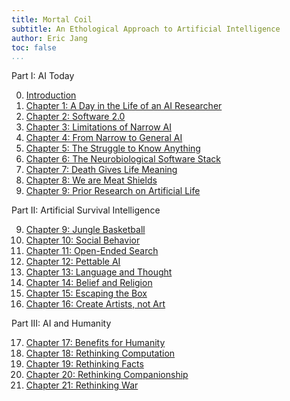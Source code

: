 ```yaml
--- 
title: Mortal Coil 
subtitle: An Ethological Approach to Artificial Intelligence
author: Eric Jang
toc: false
...
```


<!-- Part I -->
Part I: AI Today

0. [Introduction](chapter00.html) <!-- ([PDF](pdf/chapter1.pdf)) -->
1. [Chapter 1: A Day in the Life of an AI Researcher](chapter01.html) <!-- ([PDF](pdf/chapter3.pdf)) -->
2. [Chapter 2: Software 2.0](chapter02.html) <!-- ([PDF](pdf/chapter3.pdf)) -->
3. [Chapter 3: Limitations of Narrow AI](chapter03.html) <!-- ([PDF](pdf/chapter3.pdf)) -->
4. [Chapter 4: From Narrow to General AI](chapter04.html) <!-- ([PDF](pdf/chapter3.pdf)) -->
5. [Chapter 5: The Struggle to Know Anything](chapter05.html) <!-- ([PDF](pdf/chapter3.pdf)) -->
6. [Chapter 6: The Neurobiological Software Stack](chapter05_1.html) <!-- ([PDF](pdf/chapter3.pdf)) -->
7. [Chapter 7: Death Gives Life Meaning](chapter06.html) <!-- ([PDF](pdf/chapter3.pdf)) -->
8. [Chapter 8: We are Meat Shields](chapter07.html) <!-- ([PDF](pdf/chapter3.pdf)) -->
9. [Chapter 9: Prior Research on Artificial Life](chapter08.html) <!-- ([PDF](pdf/chapter3.pdf)) -->

Part II: Artificial Survival Intelligence

9. [Chapter 9: Jungle Basketball](chapter09.html) <!-- ([PDF](pdf/chapter1.pdf)) -->
10. [Chapter 10: Social Behavior](chapter10.html) <!-- ([PDF](pdf/chapter3.pdf)) -->
11. [Chapter 11: Open-Ended Search](chapter11.html) <!-- ([PDF](pdf/chapter3.pdf)) -->
12. [Chapter 12: Pettable AI](chapter12.html) <!-- ([PDF](pdf/chapter3.pdf)) -->
13. [Chapter 13: Language and Thought](chapter13.html) <!-- ([PDF](pdf/chapter3.pdf)) -->
14. [Chapter 14: Belief and Religion](chapter14.html) <!-- ([PDF](pdf/chapter3.pdf)) -->
15. [Chapter 15: Escaping the Box](chapter15.html) <!-- ([PDF](pdf/chapter3.pdf)) -->
16. [Chapter 16: Create Artists, not Art](chapter16.html) <!-- ([PDF](pdf/chapter3.pdf)) -->


Part III: AI and Humanity

17. [Chapter 17: Benefits for Humanity](chapter17.html) <!-- ([PDF](pdf/chapter3.pdf)) -->
18. [Chapter 18: Rethinking Computation](chapter18.html) <!-- ([PDF](pdf/chapter3.pdf)) -->
19. [Chapter 19: Rethinking Facts](chapter19.html) <!-- ([PDF](pdf/chapter3.pdf)) -->
20. [Chapter 20: Rethinking Companionship](chapter20.html) <!-- ([PDF](pdf/chapter3.pdf)) -->
21. [Chapter 21: Rethinking War](chapter21.html) <!-- ([PDF](pdf/chapter3.pdf)) -->

<!-- Part II -->